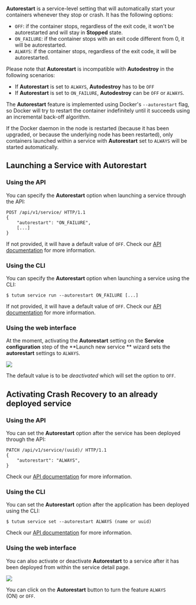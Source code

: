 **Autorestart** is a service-level setting that will automatically start your containers whenever they stop or crash. It has the following options:

- `OFF`: if the container stops, regardless of the exit code, it won't be autorestarted and will stay in **Stopped** state.
- `ON_FAILURE`: if the container stops with an exit code different from 0, it will be autorestarted.
- `ALWAYS`: if the container stops, regardless of the exit code, it will be autorestarted.

Please note that **Autorestart** is incompatible with **Autodestroy** in the following scenarios:

- If **Autorestart** is set to `ALWAYS`, **Autodestroy** has to be `OFF`
- If **Autorestart** is set to `ON_FAILURE`, **Autodestroy** can be `OFF` or `ALWAYS`.

The **Autorestart** feature is implemented using Docker's `--autorestart` flag, so Docker will try to restart the container indefinitely until it succeeds using an incremental back-off algorithm.

If the Docker daemon in the node is restarted (because it has been upgraded, or because the underlying node has been restarted), only containers launched within a service with **Autorestart** set to `ALWAYS` will be started automatically.


## Launching a Service with Autorestart 

### Using the API

You can specify the **Autorestart** option when launching
a service through the API:

```
POST /api/v1/service/ HTTP/1.1 
{ 
	"autorestart": "ON_FAILURE",
	[...] 
} 
```

If not provided, it will have a default value of `OFF`. Check our [API documentation](https://docs.tutum.co/v2/api/?http) for more information.

### Using the CLI

You can specify the **Autorestart** option when launching a service using the CLI:

```
$ tutum service run --autorestart ON_FAILURE [...] 
```

If not provided, it will have a default value of `OFF`. Check our [API documentation](https://docs.tutum.co/v2/api/?shell) for more information.

### Using the web interface

At the moment, activating the **Autorestart** setting on the **Service configuration** step of the **Launch new service ** wizard sets the **autorestart** settings to `ALWAYS`.

![](https://s.tutum.co/support/images/service-wizard-crash-recovery.png)

The default value is to be *deactivated* which will set the option to `OFF`.


## Activating Crash Recovery to an already deployed service 

### Using the API
 
You can set the **Autorestart** option after the service has been deployed through the API:

```
PATCH /api/v1/service/(uuid)/ HTTP/1.1 
{ 
	"autorestart": "ALWAYS",
} 
```

Check our [API documentation](https://docs.tutum.co/v2/api/?http) for more information.

### Using the CLI

You can set the **Autorestart** option after the application has been deployed using the CLI:

``` 
$ tutum service set --autorestart ALWAYS (name or uuid) 
```

Check our [API documentation](https://docs.tutum.co/v2/api/?shell) for more information.

### Using the web interface

You can also activate or deactivate **Autorestart** to a service after it has been deployed from within the service detail page.

![](https://s.tutum.co/support/images/service-crash-recovery-enable-disable.gif)

You can click on the **Autorestart** button to turn the feature `ALWAYS` (ON) or `OFF`.